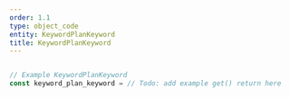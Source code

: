 ```yaml
---
order: 1.1
type: object_code
entity: KeywordPlanKeyword
title: KeywordPlanKeyword
---
```


```javascript

// Example KeywordPlanKeyword
const keyword_plan_keyword = // Todo: add example get() return here

```
